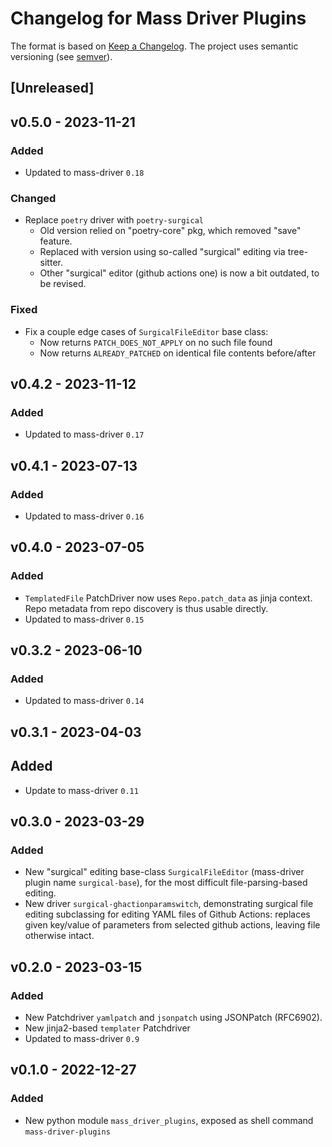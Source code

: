 # Changelog for Mass Driver Plugins


The format is based on [Keep a Changelog](https://keepachangelog.com/en/1.0.0/).
The project uses semantic versioning (see [semver](https://semver.org)).

## [Unreleased]


## v0.5.0 - 2023-11-21

### Added

- Updated to mass-driver `0.18`

### Changed

- Replace `poetry` driver with `poetry-surgical`
  - Old version relied on "poetry-core" pkg, which removed "save" feature.
  - Replaced with version using so-called "surgical" editing via tree-sitter.
  - Other "surgical" editor (github actions one) is now a bit outdated, to be revised.


### Fixed

- Fix a couple edge cases of `SurgicalFileEditor` base class:
  - Now returns `PATCH_DOES_NOT_APPLY` on no such file found
  - Now returns `ALREADY_PATCHED` on identical file contents before/after

## v0.4.2 - 2023-11-12

### Added

- Updated to mass-driver `0.17`

## v0.4.1 - 2023-07-13


### Added
- Updated to mass-driver `0.16`


## v0.4.0 - 2023-07-05


### Added
- `TemplatedFile` PatchDriver now uses `Repo.patch_data` as jinja context. Repo
  metadata from repo discovery is thus usable directly.
- Updated to mass-driver `0.15`


## v0.3.2 - 2023-06-10

### Added
- Updated to mass-driver `0.14`


## v0.3.1 - 2023-04-03

## Added
- Update to mass-driver `0.11`


## v0.3.0 - 2023-03-29

### Added
- New "surgical" editing base-class `SurgicalFileEditor` (mass-driver plugin
  name `surgical-base`), for the most difficult file-parsing-based editing.
- New driver `surgical-ghactionparamswitch`, demonstrating surgical file editing
  subclassing for editing YAML files of Github Actions: replaces given key/value
  of parameters from selected github actions, leaving file otherwise intact.


## v0.2.0 - 2023-03-15


### Added
- New Patchdriver `yamlpatch` and `jsonpatch` using JSONPatch (RFC6902).
- New  jinja2-based `templater` Patchdriver
- Updated to mass-driver `0.9`

## v0.1.0 - 2022-12-27
### Added
- New python module `mass_driver_plugins`, exposed as shell command `mass-driver-plugins`
